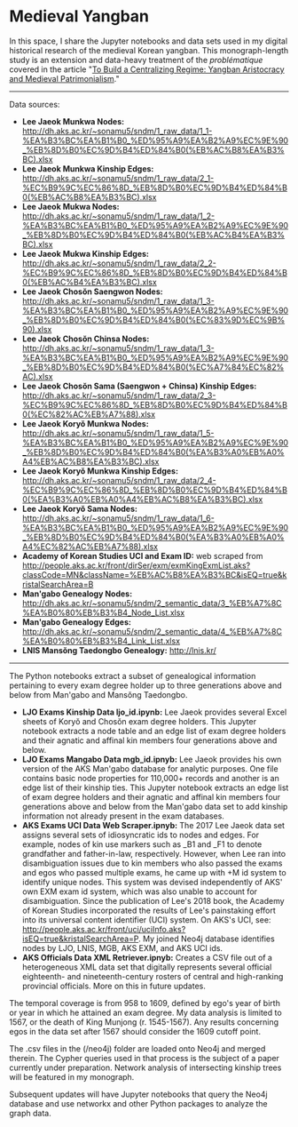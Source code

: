 # Medieval Yangban

In this space, I share the Jupyter notebooks and data sets used in my digital historical research of the medieval Korean yangban. This monograph-length study is an extension and data-heavy treatment of the _problématique_ covered in the article "[To Build a Centralizing Regime: Yangban Aristocracy and Medieval Patrimonialism](https:**//doi.org/10.1353/seo.2019.0003)."

***
Data sources:
* **Lee Jaeok Munkwa Nodes:** http://dh.aks.ac.kr/~sonamu5/sndm/1_raw_data/1_1-%EA%B3%BC%EA%B1%B0_%ED%95%A9%EA%B2%A9%EC%9E%90_%EB%8D%B0%EC%9D%B4%ED%84%B0(%EB%AC%B8%EA%B3%BC).xlsx
* **Lee Jaeok Munkwa Kinship Edges:** http://dh.aks.ac.kr/~sonamu5/sndm/1_raw_data/2_1-%EC%B9%9C%EC%86%8D_%EB%8D%B0%EC%9D%B4%ED%84%B0(%EB%AC%B8%EA%B3%BC).xlsx
* **Lee Jaeok Mukwa Nodes:** http://dh.aks.ac.kr/~sonamu5/sndm/1_raw_data/1_2-%EA%B3%BC%EA%B1%B0_%ED%95%A9%EA%B2%A9%EC%9E%90_%EB%8D%B0%EC%9D%B4%ED%84%B0(%EB%AC%B4%EA%B3%BC).xlsx
* **Lee Jaeok Mukwa Kinship Edges:** http://dh.aks.ac.kr/~sonamu5/sndm/1_raw_data/2_2-%EC%B9%9C%EC%86%8D_%EB%8D%B0%EC%9D%B4%ED%84%B0(%EB%AC%B4%EA%B3%BC).xlsx
* **Lee Jaeok Chosŏn Saengwon Nodes:** http://dh.aks.ac.kr/~sonamu5/sndm/1_raw_data/1_3-%EA%B3%BC%EA%B1%B0_%ED%95%A9%EA%B2%A9%EC%9E%90_%EB%8D%B0%EC%9D%B4%ED%84%B0(%EC%83%9D%EC%9B%90).xlsx
* **Lee Jaeok Chosŏn Chinsa Nodes:** http://dh.aks.ac.kr/~sonamu5/sndm/1_raw_data/1_3-%EA%B3%BC%EA%B1%B0_%ED%95%A9%EA%B2%A9%EC%9E%90_%EB%8D%B0%EC%9D%B4%ED%84%B0(%EC%A7%84%EC%82%AC).xlsx
* **Lee Jaeok Chosŏn Sama (Saengwon + Chinsa) Kinship Edges:** http://dh.aks.ac.kr/~sonamu5/sndm/1_raw_data/2_3-%EC%B9%9C%EC%86%8D_%EB%8D%B0%EC%9D%B4%ED%84%B0(%EC%82%AC%EB%A7%88).xlsx
* **Lee Jaeok Koryŏ Munkwa Nodes:** http://dh.aks.ac.kr/~sonamu5/sndm/1_raw_data/1_5-%EA%B3%BC%EA%B1%B0_%ED%95%A9%EA%B2%A9%EC%9E%90_%EB%8D%B0%EC%9D%B4%ED%84%B0(%EA%B3%A0%EB%A0%A4%EB%AC%B8%EA%B3%BC).xlsx
* **Lee Jaeok Koryŏ Munkwa Kinship Edges:** http://dh.aks.ac.kr/~sonamu5/sndm/1_raw_data/2_4-%EC%B9%9C%EC%86%8D_%EB%8D%B0%EC%9D%B4%ED%84%B0(%EA%B3%A0%EB%A0%A4%EB%AC%B8%EA%B3%BC).xlsx
* **Lee Jaeok Koryŏ Sama Nodes:** http://dh.aks.ac.kr/~sonamu5/sndm/1_raw_data/1_6-%EA%B3%BC%EA%B1%B0_%ED%95%A9%EA%B2%A9%EC%9E%90_%EB%8D%B0%EC%9D%B4%ED%84%B0(%EA%B3%A0%EB%A0%A4%EC%82%AC%EB%A7%88).xlsx
* **Academy of Korean Studies UCI and Exam ID:** web scraped from http://people.aks.ac.kr/front/dirSer/exm/exmKingExmList.aks?classCode=MN&className=%EB%AC%B8%EA%B3%BC&isEQ=true&kristalSearchArea=B
* **Man'gabo Genealogy Nodes:** http://dh.aks.ac.kr/~sonamu5/sndm/2_semantic_data/3_%EB%A7%8C%EA%B0%80%EB%B3%B4_Node_List.xlsx
* **Man'gabo Genealogy Edges:** http://dh.aks.ac.kr/~sonamu5/sndm/2_semantic_data/4_%EB%A7%8C%EA%B0%80%EB%B3%B4_Link_List.xlsx
* **LNIS Mansŏng Taedongbo Genealogy:** http://lnis.kr/
***

The Python notebooks extract a subset of genealogical information pertaining to every exam degree holder up to three generations above and below from Man'gabo and Mansŏng Taedongbo.
* **LJO Exams Kinship Data ljo_id.ipynb:** Lee Jaeok provides several Excel sheets of Koryŏ and Chosŏn exam degree holders. This Jupyter notebook extracts a node table and an edge list of exam degree holders and their agnatic and affinal kin members four generations above and below.
* **LJO Exams Mangabo Data mgb_id.ipnyb:** Lee Jaeok provides his own version of the AKS Man'gabo database for analytic purposes. One file contains basic node properties for 110,000+ records and another is an edge list of their kinship ties. This Jupyter notebook extracts an edge list of exam degree holders and their agnatic and affinal kin members four generations above and below from the Man'gabo data set to add kinship information not already present in the exam databases.
* **AKS Exams UCI Data Web Scraper.ipnyb:** The 2017 Lee Jaeok data set assigns several sets of idiosyncratic ids to nodes and edges. For example, nodes of kin use markers such as \_B1 and \_F1 to denote grandfather and father-in-law, respectively. However, when Lee ran into disambiguation issues due to kin members who also passed the exams and egos who passed multiple exams, he came up with +M id system to identify unique nodes. This system was devised independently of AKS' own EXM exam id system, which was also unable to account for disambiguation. Since the publication of Lee's 2018 book, the Academy of Korean Studies incorporated the results of Lee's painstaking effort into its universal content identifier (UCI) system. On AKS's UCI, see: http://people.aks.ac.kr/front/uci/uciInfo.aks?isEQ=true&kristalSearchArea=P. My joined Neo4j database identifies nodes by LJO, LNIS, MGB, AKS EXM, and AKS UCI ids.
* **AKS Officials Data XML Retriever.ipnyb:** Creates a CSV file out of a heterogeneous XML data set that digitally represents several official eighteenth- and nineteenth-century rosters of central and high-ranking provincial officials. More on this in future updates.

The temporal coverage is from 958 to 1609, defined by ego's year of birth or year in which he attained an exam degree. My data analysis is limited to 1567, or the death of King Munjong (r. 1545-1567). Any results concerning egos in the data set after 1567 should consider the 1609 cutoff point.

The .csv files in the (/neo4j) folder are loaded onto Neo4j and merged therein. The Cypher queries used in that process is the subject of a paper currently under preparation. Network analysis of intersecting kinship trees will be featured in my monograph.

Subsequent updates will have Jupyter notebooks that query the Neo4j database and use networkx and other Python packages to analyze the graph data.
